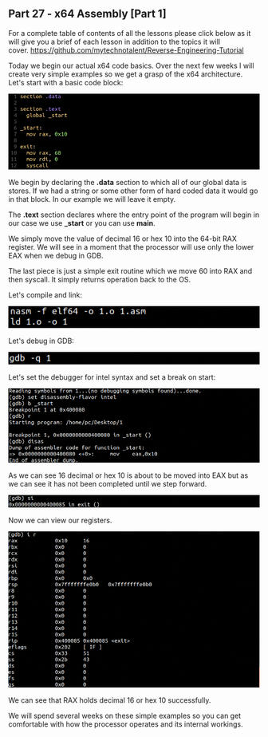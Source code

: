 ## Part 27 - x64 Assembly \[Part 1\]

For a complete table of contents of all the lessons please click below as it will give you a brief of each lesson in addition to the topics it will cover.&nbsp;https://github.com/mytechnotalent/Reverse-Engineering-Tutorial

Today we begin our actual x64 code basics. Over the next few weeks I will create very simple examples so we get a grasp of the x64 architecture. Let's start with a basic code block:

<div class="slate-resizable-image-embed slate-image-embed__resize-full-width"><img src="/imgs/1550227269983.jpg"/></div>

We begin by declaring the __.data__ section to which all of our global data is stores. If we had a string or some other form of hard coded data it would go in that block. In our example we will leave it empty.

The __.text__ section declares where the entry point of the program will begin in our case we use __\_start__ or you can use __main__.

We simply move the value of decimal 16 or hex 10 into the 64-bit RAX register. We will see in a moment that the processor will use only the lower EAX when we debug in GDB.

The last piece is just a simple exit routine which we move 60 into RAX and then syscall. It simply returns operation back to the OS.

Let's compile and link:

<div class="slate-resizable-image-embed slate-image-embed__resize-middle"><img src="/imgs/1550227507149.jpg"/></div>

Let's debug in GDB:

<div class="slate-resizable-image-embed slate-image-embed__resize-middle"><img src="/imgs/1550227529034.jpg"/></div>

Let's set the debugger for intel syntax and set a break on start:

<div class="slate-resizable-image-embed slate-image-embed__resize-full-width"><img src="/imgs/1550227565697.jpg"/></div>

As we can see 16 decimal or hex 10 is about to be moved into EAX but as we can see it has not been completed until we step forward.

<div class="slate-resizable-image-embed slate-image-embed__resize-full-width"><img src="/imgs/1550227619555.jpg"/></div>

Now we can view our registers.

<div class="slate-resizable-image-embed slate-image-embed__resize-full-width"><img src="/imgs/1550227646545.jpg"/></div>

We can see that RAX holds decimal 16 or hex 10 successfully.

We will spend several weeks on these simple examples so you can get comfortable with how the processor operates and its internal workings.